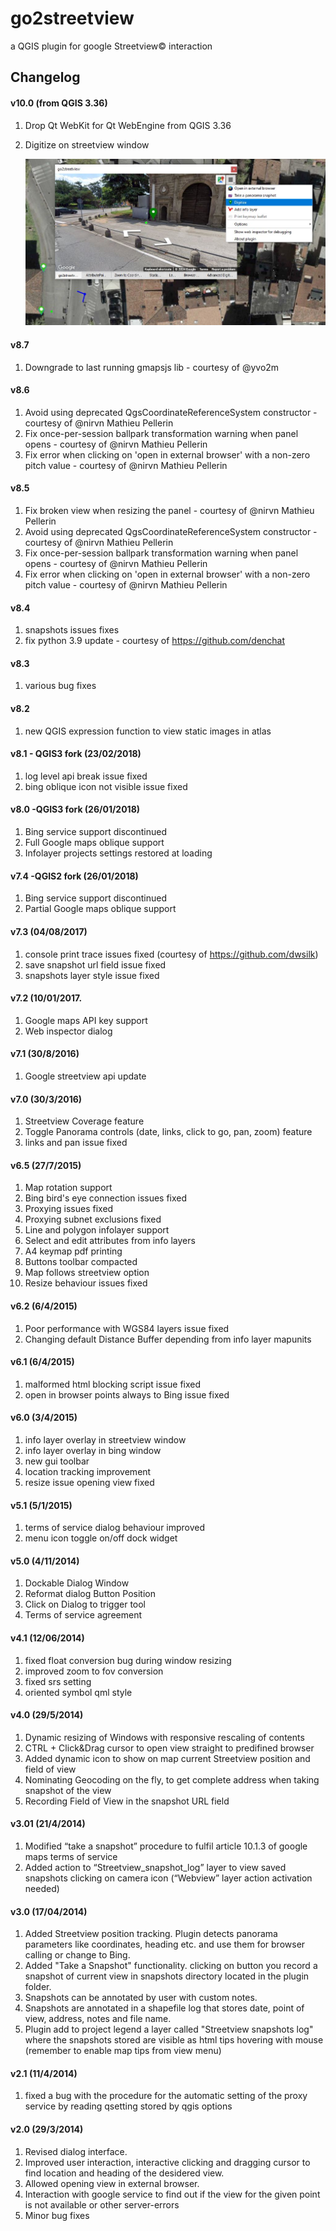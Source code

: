 # go2streetview

a QGIS plugin for google Streetview© interaction

## Changelog

#### v10.0 (from QGIS 3.36)

1. Drop Qt WebKit for Qt WebEngine from QGIS 3.36

2. Digitize on streetview window

   ![](docs/digitizeOnSV.jpg)

#### v8.7

1. Downgrade to last running gmapsjs lib - courtesy of @yvo2m

#### v8.6

1. Avoid using deprecated QgsCoordinateReferenceSystem constructor - courtesy of @nirvn Mathieu Pellerin
2. Fix once-per-session ballpark transformation warning when panel opens - courtesy of @nirvn Mathieu Pellerin
3. Fix error when clicking on 'open in external browser' with a non-zero pitch value - courtesy of @nirvn Mathieu Pellerin

#### v8.5

1. Fix broken view when resizing the panel - courtesy of @nirvn Mathieu Pellerin
2. Avoid using deprecated QgsCoordinateReferenceSystem constructor - courtesy of @nirvn Mathieu Pellerin
3. Fix once-per-session ballpark transformation warning when panel opens - courtesy of @nirvn Mathieu Pellerin
4. Fix error when clicking on 'open in external browser' with a non-zero pitch value - courtesy of @nirvn Mathieu Pellerin

#### v8.4

1. snapshots issues fixes
2. fix python 3.9 update - courtesy of https://github.com/denchat

#### v8.3

1. various bug fixes

#### v8.2

1. new QGIS expression function to view static images in atlas

#### v8.1 - QGIS3 fork (23/02/2018)

1. log level api break issue fixed
2. bing oblique icon not visible issue fixed

#### v8.0 -QGIS3 fork (26/01/2018)

1. Bing service support discontinued
2. Full Google maps oblique support
3. Infolayer projects settings restored at loading

#### v7.4 -QGIS2 fork (26/01/2018)

1. Bing service support discontinued
2. Partial Google maps oblique support

#### v7.3 (04/08/2017)

1. console print trace issues fixed (courtesy of https://github.com/dwsilk)
2. save snapshot url field issue fixed
3. snapshots layer style issue fixed

#### v7.2 (10/01/2017. 

1. Google maps API key support
2. Web inspector dialog

#### v7.1 (30/8/2016)

1. Google streetview api update

#### v7.0 (30/3/2016)

1. Streetview Coverage feature
2. Toggle Panorama controls (date, links, click to go, pan, zoom) feature
3. links and pan issue fixed

#### v6.5 (27/7/2015)

1. Map rotation support
2. Bing bird's eye connection issues fixed
3. Proxying issues fixed
4. Proxying subnet exclusions fixed
5. Line and polygon infolayer support
6. Select and edit attributes from info layers
7. A4 keymap pdf printing
8. Buttons toolbar compacted
9. Map follows streetview option
9. Resize behaviour issues fixed

#### v6.2 (6/4/2015)

1. Poor performance with WGS84 layers issue fixed
2. Changing default Distance Buffer depending from info layer mapunits

#### v6.1 (6/4/2015)

1. malformed html blocking script issue fixed
2. open in browser points always to Bing issue fixed

#### v6.0 (3/4/2015)

1. info layer overlay in streetview window
2. info layer overlay in bing window
3. new gui toolbar
4. location tracking improvement
5. resize issue opening view fixed

#### v5.1 (5/1/2015)

1. terms of service dialog behaviour improved
2. menu icon toggle on/off dock widget

#### v5.0 (4/11/2014)

1. Dockable Dialog Window
2. Reformat dialog Button Position
3. Click on Dialog to trigger tool
4. Terms of service agreement

#### v4.1 (12/06/2014)

1. fixed float conversion bug during window resizing
2. improved zoom to fov conversion
3. fixed srs setting
4. oriented symbol qml style

#### v4.0 (29/5/2014)

1. Dynamic resizing of Windows with responsive rescaling of contents
2. CTRL + Click&Drag cursor to open view straight to predifined browser
3. Added dynamic icon to show on map current Streetview position and field of view
4. Nominating Geocoding on the fly, to get complete address when taking snapshot of the view
5. Recording Field of View in the snapshot URL field

#### v3.01 (21/4/2014)

1. Modified “take a snapshot” procedure to fulfil article 10.1.3 of google maps terms of service
2. Added action to “Streetview_snapshot_log” layer to view saved snapshots clicking on camera icon (“Webview” layer action activation needed)

#### v3.0 (17/04/2014)

1. Added Streetview position tracking. Plugin detects panorama parameters like coordinates, heading etc. and use them for browser calling or change to Bing.
2. Added "Take a Snapshot" functionality. clicking on button you record a snapshot of current view in snapshots directory located in the plugin folder.
3. Snapshots can be annotated by user with custom notes.
4. Snapshots are annotated in a shapefile log that stores date, point of view, address, notes and file name.
5. Plugin add to project legend a layer called "Streetview snapshots log" where the snapshots stored are visible as html tips hovering with mouse (remember to enable map tips from view menu)

#### v2.1 (11/4/2014)

1. fixed a bug with the procedure for the automatic setting of the proxy service by reading qsetting stored by qgis options

#### v2.0 (29/3/2014)

1. Revised dialog interface. 
2. Improved user interaction, interactive clicking and dragging cursor to find location and heading of the desidered view.
3. Allowed opening view in external browser.  
4. Interaction with google service to find out if the view for the given point is not available or other server-errors
5. Minor bug fixes

